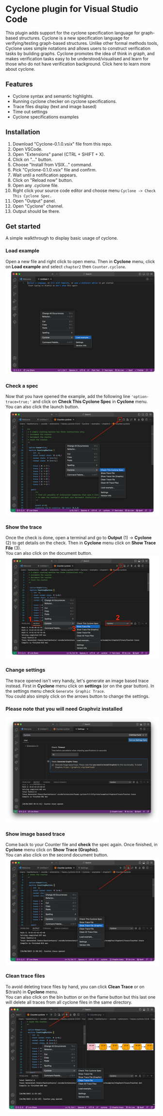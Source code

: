 # Cyclone plugin for Visual Studio Code

This plugin adds support for the cyclone specification language for graph-based structures. Cyclone is a new specification language for verifying/testing graph-based structures. Unlike other formal methods tools, Cyclone uses simple notations and allows users to construct verification tasks by building graphs. Cyclone promotes the idea of think in graph, and makes verification tasks easy to be understood/visualised and learn for those who do not have verification background. Click here to learn more about cyclone.

## Features

- Cyclone syntax and semantic highlights.
- Running cyclone checker on cyclone specifications.
- Trace files display (text and image based)
- Time out settings
- Cyclone specifications examples

## Installation
1. Download "Cyclone-0.1.0.vsix" file from this repo.
2. Open VSCode.
3. Open "Extensions" panel (CTRL + SHIFT + X).
4. Click on "..." button.
5. Choose "Install from VSIX..." command.
6. Pick "Cyclone-0.1.0.vsix" file and confirm.
7. Wait until a notification appears.
8. Click on "Reload now" button.
9. Open any .cyclone file.
10. Right click your source code editor and choose menu `Cyclone -> Check This Cyclone Spec.`
11. Open "Output" panel.
12. Open "Cyclone" channel.
13. Output should be there.



## Get started

A simple walkthrough to display basic usage of cyclone. 

### Load example
Open a new file and right click to open menu. Then in **Cyclone** menu, click on **Load example** and select ``chapter2`` then ``Counter.cyclone``.
![](resources/walkthrough/load.png)
           
### Check a spec
Now that you have opened the example, add the following line ``'option-trace=true;'`` and click on **Check This Cyclone Spec** in **Cyclone** menu.  
You can also click the launch button.
![](resources/walkthrough/check.png)
            
### Show the trace
Once the check is done, open a terminal and go to **Output** (1) -> **Cyclone** (2) to get details on the check. Then in **Cyclone** menu click on **Show Trace File** (3).   
You can also click on the document button.
![](resources/walkthrough/showTrace.png)

### Change settings
The trace opened isn't very handy, let's generate an image based trace instead. First in **Cyclone** menu click on **settings** (or on the gear button). In the settings menu check ``Generate Graphic Trace``.  
You could also simply click on the arrows button to change the settings. 
### **Please note that you will need Graphviz installed** 
![](resources/walkthrough/settings.png)
            
### Show image based trace
Come back to your Counter file and **check** the spec again. Once finished, in **Cyclone** menu click on **Show Trace (Graphic)**.  
You can also click on the second document button.
![](resources/walkthrough/showGraphicTrace.png)
          
### Clean trace files
To avoid deleting trace files by hand, you can click **Clean Trace** or on $(trash) in **Cyclone** menu.   
You can also click on the bin button or on the flame button but this  last one will delete all traces from all cyclone files in the same directory.
![](resources/walkthrough/clean.png)
